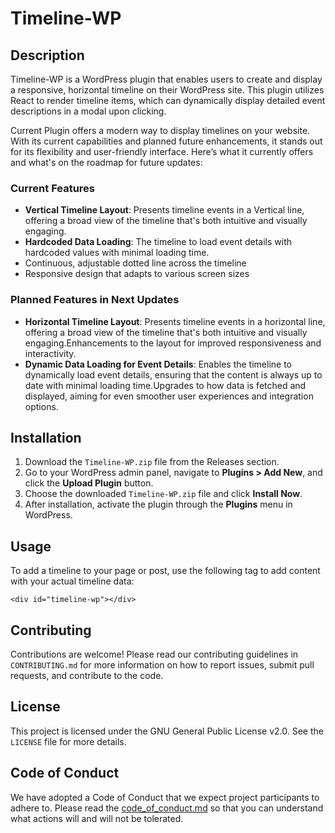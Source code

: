 # Timeline-WP

## Description

Timeline-WP is a WordPress plugin that enables users to create and display a responsive, horizontal timeline on their WordPress site. This plugin utilizes React to render timeline items, which can dynamically display detailed event descriptions in a modal upon clicking.

Current Plugin offers a modern way to display timelines on your website. With its current capabilities and planned future enhancements, it stands out for its flexibility and user-friendly interface. Here’s what it currently offers and what's on the roadmap for future updates:

### Current Features

- **Vertical Timeline Layout**: Presents timeline events in a Vertical line, offering a broad view of the timeline that's both intuitive and visually engaging.
- **Hardcoded Data Loading**: The timeline to load event details with hardcoded values with minimal loading time.
- Continuous, adjustable dotted line across the timeline
- Responsive design that adapts to various screen sizes


### Planned Features in Next Updates

- **Horizontal Timeline Layout**: Presents timeline events in a horizontal line, offering a broad view of the timeline that's both intuitive and visually engaging.Enhancements to the layout for improved responsiveness and interactivity.
- **Dynamic Data Loading for Event Details**: Enables the timeline to dynamically load event details, ensuring that the content is always up to date with minimal loading time.Upgrades to how data is fetched and displayed, aiming for even smoother user experiences and integration options.

## Installation

1. Download the `Timeline-WP.zip` file from the Releases section.
2. Go to your WordPress admin panel, navigate to **Plugins > Add New**, and click the **Upload Plugin** button.
3. Choose the downloaded `Timeline-WP.zip` file and click **Install Now**.
4. After installation, activate the plugin through the **Plugins** menu in WordPress.

## Usage

To add a timeline to your page or post, use the following tag to add content with your actual timeline data:

```<div id="timeline-wp"></div>```

## Contributing

Contributions are welcome! Please read our contributing guidelines in `CONTRIBUTING.md` for more information on how to report issues, submit pull requests, and contribute to the code.

## License

This project is licensed under the GNU General Public License v2.0. See the `LICENSE` file for more details.

## Code of Conduct

We have adopted a Code of Conduct that we expect project participants to adhere to. Please read the [code_of_conduct.md](code_of_conduct.md) so that you can understand what actions will and will not be tolerated.
